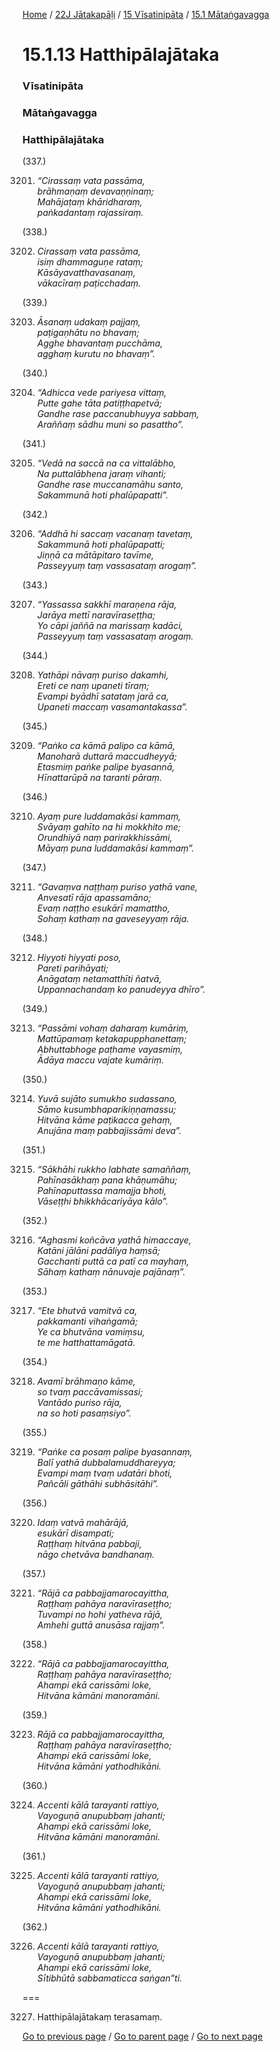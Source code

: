 
[Home](/) / [22J Jātakapāḷi](/tipitaka/22J.md) / [15 Vīsatinipāta](/tipitaka/22J/15.md) / [15.1 Mātaṅgavagga](/tipitaka/22J/15/15.1.md)

# 15.1.13 Hatthipālajātaka

### Vīsatinipāta

### Mātaṅgavagga

### Hatthipālajātaka

(337.)

3201. _“Cirassaṃ vata passāma,_  
_brāhmaṇaṃ devavaṇṇinaṃ;_  
_Mahājaṭaṃ khāridharaṃ,_  
_paṅkadantaṃ rajassiraṃ._  


(338.)

3202. _Cirassaṃ vata passāma,_  
_isiṃ dhammaguṇe rataṃ;_  
_Kāsāyavatthavasanaṃ,_  
_vākacīraṃ paṭicchadaṃ._  


(339.)

3203. _Āsanaṃ udakaṃ pajjaṃ,_  
_paṭigaṇhātu no bhavaṃ;_  
_Agghe bhavantaṃ pucchāma,_  
_agghaṃ kurutu no bhavaṃ”._  


(340.)

3204. _“Adhicca vede pariyesa vittaṃ,_  
_Putte gahe tāta patiṭṭhapetvā;_  
_Gandhe rase paccanubhuyya sabbaṃ,_  
_Araññaṃ sādhu muni so pasattho”._  


(341.)

3205. _“Vedā na saccā na ca vittalābho,_  
_Na puttalābhena jaraṃ vihanti;_  
_Gandhe rase muccanamāhu santo,_  
_Sakammunā hoti phalūpapatti”._  


(342.)

3206. _“Addhā hi saccaṃ vacanaṃ tavetaṃ,_  
_Sakammunā hoti phalūpapatti;_  
_Jiṇṇā ca mātāpitaro tavīme,_  
_Passeyyuṃ taṃ vassasataṃ arogaṃ”._  


(343.)

3207. _“Yassassa sakkhī maraṇena rāja,_  
_Jarāya mettī naravīraseṭṭha;_  
_Yo cāpi jaññā na marissaṃ kadāci,_  
_Passeyyuṃ taṃ vassasataṃ arogaṃ._  


(344.)

3208. _Yathāpi nāvaṃ puriso dakamhi,_  
_Ereti ce naṃ upaneti tīraṃ;_  
_Evampi byādhī satataṃ jarā ca,_  
_Upaneti maccaṃ vasamantakassa”._  


(345.)

3209. _“Paṅko ca kāmā palipo ca kāmā,_  
_Manoharā duttarā maccudheyyā;_  
_Etasmiṃ paṅke palipe byasannā,_  
_Hīnattarūpā na taranti pāraṃ._  


(346.)

3210. _Ayaṃ pure luddamakāsi kammaṃ,_  
_Svāyaṃ gahīto na hi mokkhito me;_  
_Orundhiyā naṃ parirakkhissāmi,_  
_Māyaṃ puna luddamakāsi kammaṃ”._  


(347.)

3211. _“Gavaṃva naṭṭhaṃ puriso yathā vane,_  
_Anvesatī rāja apassamāno;_  
_Evaṃ naṭṭho esukārī mamattho,_  
_Sohaṃ kathaṃ na gaveseyyaṃ rāja._  


(348.)

3212. _Hiyyoti hiyyati poso,_  
_Pareti parihāyati;_  
_Anāgataṃ netamatthīti ñatvā,_  
_Uppannachandaṃ ko panudeyya dhīro”._  


(349.)

3213. _“Passāmi vohaṃ daharaṃ kumāriṃ,_  
_Mattūpamaṃ ketakapupphanettaṃ;_  
_Abhuttabhoge paṭhame vayasmiṃ,_  
_Ādāya maccu vajate kumāriṃ._  


(350.)

3214. _Yuvā sujāto sumukho sudassano,_  
_Sāmo kusumbhaparikiṇṇamassu;_  
_Hitvāna kāme paṭikacca gehaṃ,_  
_Anujāna maṃ pabbajissāmi deva”._  


(351.)

3215. _“Sākhāhi rukkho labhate samaññaṃ,_  
_Pahīnasākhaṃ pana khāṇumāhu;_  
_Pahīnaputtassa mamajja bhoti,_  
_Vāseṭṭhi bhikkhācariyāya kālo”._  


(352.)

3216. _“Aghasmi koñcāva yathā himaccaye,_  
_Katāni jālāni padāliya haṃsā;_  
_Gacchanti puttā ca patī ca mayhaṃ,_  
_Sāhaṃ kathaṃ nānuvaje pajānaṃ”._  


(353.)

3217. _“Ete bhutvā vamitvā ca,_  
_pakkamanti vihaṅgamā;_  
_Ye ca bhutvāna vamiṃsu,_  
_te me hatthattamāgatā._  


(354.)

3218. _Avamī brāhmaṇo kāme,_  
_so tvaṃ paccāvamissasi;_  
_Vantādo puriso rāja,_  
_na so hoti pasaṃsiyo”._  


(355.)

3219. _“Paṅke ca posaṃ palipe byasannaṃ,_  
_Balī yathā dubbalamuddhareyya;_  
_Evampi maṃ tvaṃ udatāri bhoti,_  
_Pañcāli gāthāhi subhāsitāhi”._  


(356.)

3220. _Idaṃ vatvā mahārājā,_  
_esukārī disampati;_  
_Raṭṭhaṃ hitvāna pabbaji,_  
_nāgo chetvāva bandhanaṃ._  


(357.)

3221. _“Rājā ca pabbajjamarocayittha,_  
_Raṭṭhaṃ pahāya naravīraseṭṭho;_  
_Tuvampi no hohi yatheva rājā,_  
_Amhehi guttā anusāsa rajjaṃ”._  


(358.)

3222. _“Rājā ca pabbajjamarocayittha,_  
_Raṭṭhaṃ pahāya naravīraseṭṭho;_  
_Ahampi ekā carissāmi loke,_  
_Hitvāna kāmāni manoramāni._  


(359.)

3223. _Rājā ca pabbajjamarocayittha,_  
_Raṭṭhaṃ pahāya naravīraseṭṭho;_  
_Ahampi ekā carissāmi loke,_  
_Hitvāna kāmāni yathodhikāni._  


(360.)

3224. _Accenti kālā tarayanti rattiyo,_  
_Vayoguṇā anupubbaṃ jahanti;_  
_Ahampi ekā carissāmi loke,_  
_Hitvāna kāmāni manoramāni._  


(361.)

3225. _Accenti kālā tarayanti rattiyo,_  
_Vayoguṇā anupubbaṃ jahanti;_  
_Ahampi ekā carissāmi loke,_  
_Hitvāna kāmāni yathodhikāni._  


(362.)

3226. _Accenti kālā tarayanti rattiyo,_  
_Vayoguṇā anupubbaṃ jahanti;_  
_Ahampi ekā carissāmi loke,_  
_Sītibhūtā sabbamaticca saṅgan”ti._  


===

3227. Hatthipālajātakaṃ terasamaṃ.



[Go to previous page](/tipitaka/22J/15/15.1/15.1.12.md) / [Go to parent page](/tipitaka/22J/15/15.1.md) / [Go to next page](/tipitaka/22J/15/15.1/15.1.14.md)



